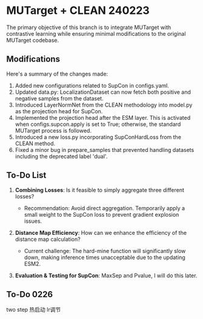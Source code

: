 # MUTarget + CLEAN 240223

The primary objective of this branch is to integrate MUTarget with contrastive learning while ensuring minimal modifications to the original MUTarget codebase.

## Modifications

Here's a summary of the changes made:

1. Added new configurations related to SupCon in configs.yaml.
2. Updated data.py: LocalizationDataset can now fetch both positive and negative samples from the dataset.
3. Introduced LayerNormNet from the CLEAN methodology into model.py as the projection head for SupCon.
4. Implemented the projection head after the ESM layer. This is activated when configs.supcon.apply is set to True; otherwise, the standard MUTarget process is followed.
5. Introduced a new loss.py incorporating SupConHardLoss from the CLEAN method.
6. Fixed a minor bug in prepare_samples that prevented handling datasets including the deprecated label 'dual'.

## To-Do List

1. **Combining Losses**: Is it feasible to simply aggregate three different losses?
   
   - Recommendation: Avoid direct aggregation. Temporarily apply a small weight to the SupCon loss to prevent gradient explosion issues.

2. **Distance Map Efficiency**: How can we enhance the efficiency of the distance map calculation?
   
   - Current challenge: The hard-mine function will significantly slow down, making inference times unacceptable due to the updating ESM2.

3. **Evaluation & Testing for SupCon**: MaxSep and Pvalue, I will do this later.


## To-Do 0226
two step 热启动
lr调节
